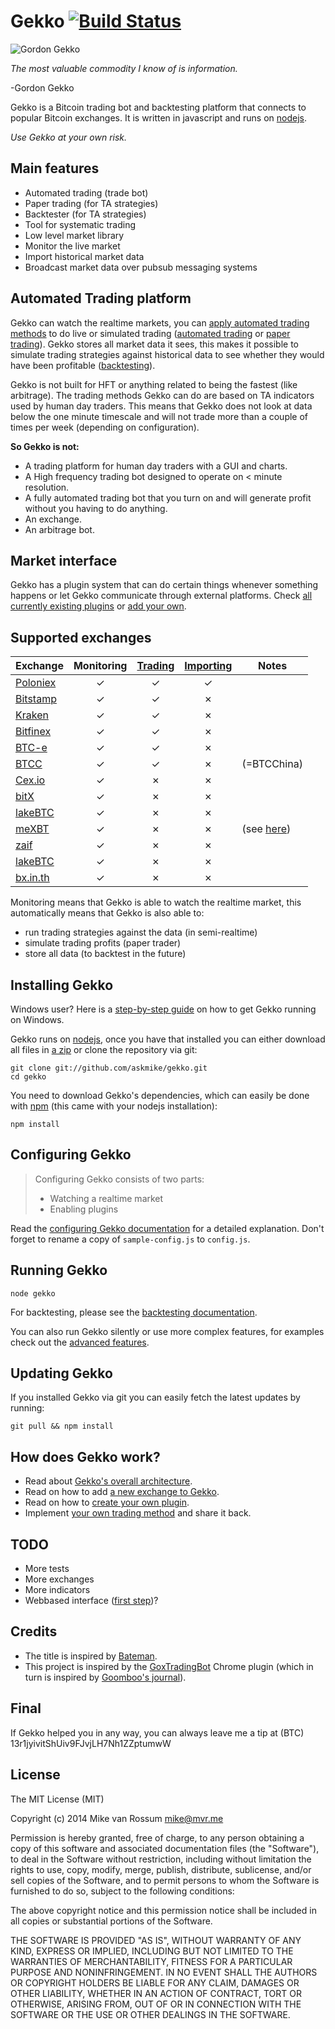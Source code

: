 # Gekko [![Build Status](https://travis-ci.org/askmike/gekko.png)](https://travis-ci.org/askmike/gekko)

![Gordon Gekko](http://mikevanrossum.nl/static/gekko.jpg)

*The most valuable commodity I know of is information.*

-Gordon Gekko

Gekko is a Bitcoin trading bot and backtesting platform that connects to popular Bitcoin exchanges. It is written in javascript and runs on [nodejs](http://nodejs.org).

*Use Gekko at your own risk.*

## Main features

* Automated trading (trade bot)
* Paper trading (for TA strategies)
* Backtester (for TA strategies)
* Tool for systematic trading
* Low level market library
 * Monitor the live market
 * Import historical market data
 * Broadcast market data over pubsub messaging systems

## Automated Trading platform

Gekko can watch the realtime markets, you can [apply automated trading methods](https://github.com/askmike/gekko/blob/stable/docs/internals/trading_methods.md) to do live or simulated trading ([automated trading](https://github.com/askmike/gekko/blob/stable/docs/Plugins.md#trader) or [paper trading](https://github.com/askmike/gekko/blob/stable/docs/Plugins.md#profit-simulator-paper-trader)). Gekko stores all market data it sees, this makes it possible to simulate trading strategies against historical data to see whether they would have been profitable ([backtesting](https://github.com/askmike/gekko/blob/stable/docs/Backtesting.md)).

Gekko is not built for HFT or anything related to being the fastest (like arbitrage). The trading methods Gekko can do are based on TA indicators used by human day traders. This means that Gekko does not look at data below the one minute timescale and will not trade more than a couple of times per week (depending on configuration).

**So Gekko is not:**

- A trading platform for human day traders with a GUI and charts.
- A High frequency trading bot designed to operate on < minute resolution.
- A fully automated trading bot that you turn on and will generate profit without you having to do anything.
- An exchange.
- An arbitrage bot.

## Market interface

Gekko has a plugin system that can do certain things whenever something happens or let Gekko communicate through external platforms. Check [all currently existing plugins](https://github.com/askmike/gekko/blob/stable/docs/Plugins.md) or [add your own](https://github.com/askmike/gekko/blob/stable/docs/internal/plugins.md).

## Supported exchanges

| Exchange        | Monitoring | [Trading](https://github.com/askmike/gekko/blob/stable/docs/Plugins.md#trader) | [Importing](https://github.com/askmike/gekko/blob/stable/docs/Importing.md) | Notes |
| --------------- |:----------:|:-------:|:---------:|-------|
| [Poloniex](https://poloniex.com/)      | ✓ | ✓ | ✓ | |
| [Bitstamp](https://bitstamp.com/)      | ✓ | ✓ | ✗ | |
| [Kraken](https://kraken.com/)      | ✓ | ✓ | ✗ | |
| [Bitfinex](https://bitfinex.com/)      | ✓ | ✓ | ✗ | |
| [BTC-e](https://btc-e.com/)      | ✓ | ✓ | ✗ | |
| [BTCC](https://btcc.com/)      | ✓ | ✓ | ✗ | (=BTCChina) |
| [Cex.io](https://bitstamp.com/)      | ✓ | ✗ | ✗ | |
| [bitX](https://www.bitx.co/)      | ✓ | ✗ | ✗ | |
| [lakeBTC](https://lakebtc.com/)      | ✓ | ✗ | ✗ | |
| [meXBT](https://mexbt.com/)      | ✓ | ✗ | ✗ | (see [here](https://github.com/askmike/gekko/issues/288#issuecomment-223810974)) |
| [zaif](https://zaif.jp/trade_btc_jpy)      | ✓ | ✗ | ✗ | |
| [lakeBTC](https://lakebtc.com/)      | ✓ | ✗ | ✗ | |
| [bx.in.th](https://bx.in.th/)      | ✓ | ✗ | ✗ | |

Monitoring means that Gekko is able to watch the realtime market, this automatically means that Gekko is also able to:

- run trading strategies against the data (in semi-realtime)
- simulate trading profits (paper trader)
- store all data (to backtest in the future)

## Installing Gekko

Windows user? Here is a [step-by-step guide](https://github.com/askmike/gekko/blob/stable/docs/installing_gekko_on_windows.md) on how to get Gekko running on Windows.

Gekko runs on [nodejs](http://nodejs.org/), once you have that installed you can either download all files in [a zip](https://github.com/askmike/gekko/archive/stable.zip) or clone the repository via git:

    git clone git://github.com/askmike/gekko.git
    cd gekko

You need to download Gekko's dependencies, which can easily be done with [npm](http://npmjs.org) (this came with your nodejs installation):

    npm install

## Configuring Gekko

> Configuring Gekko consists of two parts: 
> 
> - Watching a realtime market
> - Enabling plugins

Read the [configuring Gekko documentation](https://github.com/askmike/gekko/tree/stable/docs/Configuring_gekko.md) for a detailed explanation. Don't forget to rename a copy of `sample-config.js` to `config.js`.

## Running Gekko

    node gekko

For backtesting, please see the [backtesting documentation](https://github.com/askmike/gekko/blob/stable/docs/Backtesting.md).

You can also run Gekko silently or use more complex features, for examples check out the [advanced features](https://github.com/askmike/gekko/tree/stable/docs/Advanced_features.md).

## Updating Gekko

If you installed Gekko via git you can easily fetch the latest updates by running:

    git pull && npm install

## How does Gekko work?

- Read about [Gekko's overall architecture](https://github.com/askmike/gekko/tree/stable/docs/internals/architecture.md).
- Read on how to add [a new exchange to Gekko](https://github.com/askmike/gekko/tree/stable/docs/internals/exchanges.md).
- Read on how to [create your own plugin](https://github.com/askmike/gekko/tree/stable/docs/internals/plugins.md).
- Implement [your own trading method](https://github.com/askmike/gekko/blob/stable/docs/internals/trading_methods.md) and share it back.

## TODO

* More tests
* More exchanges
* More indicators
* Webbased interface ([first step](https://github.com/askmike/gekko/issues/338#issuecomment-228368499))?

## Credits

* The title is inspired by [Bateman](https://github.com/fearofcode/bateman).
* This project is inspired by the [GoxTradingBot](https://github.com/virtimus/GoxTradingBot/) Chrome plugin (which in turn is inspired by [Goomboo's journal](https://bitcointalk.org/index.php?topic=60501.0)).

## Final

If Gekko helped you in any way, you can always leave me a tip at (BTC) 13r1jyivitShUiv9FJvjLH7Nh1ZZptumwW

## License

The MIT License (MIT)

Copyright (c) 2014 Mike van Rossum <mike@mvr.me>

Permission is hereby granted, free of charge, to any person obtaining a copy
of this software and associated documentation files (the "Software"), to deal
in the Software without restriction, including without limitation the rights
to use, copy, modify, merge, publish, distribute, sublicense, and/or sell
copies of the Software, and to permit persons to whom the Software is
furnished to do so, subject to the following conditions:

The above copyright notice and this permission notice shall be included in
all copies or substantial portions of the Software.

THE SOFTWARE IS PROVIDED "AS IS", WITHOUT WARRANTY OF ANY KIND, EXPRESS OR
IMPLIED, INCLUDING BUT NOT LIMITED TO THE WARRANTIES OF MERCHANTABILITY,
FITNESS FOR A PARTICULAR PURPOSE AND NONINFRINGEMENT. IN NO EVENT SHALL THE
AUTHORS OR COPYRIGHT HOLDERS BE LIABLE FOR ANY CLAIM, DAMAGES OR OTHER
LIABILITY, WHETHER IN AN ACTION OF CONTRACT, TORT OR OTHERWISE, ARISING FROM,
OUT OF OR IN CONNECTION WITH THE SOFTWARE OR THE USE OR OTHER DEALINGS IN
THE SOFTWARE.

